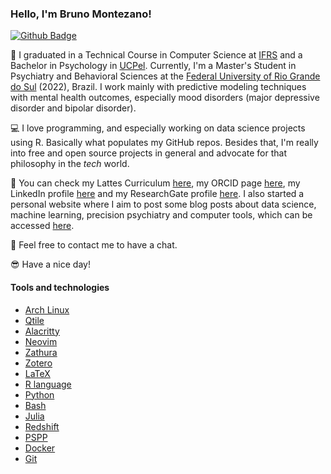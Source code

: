 ### Hello, I'm Bruno Montezano!

[![Github Badge](https://img.shields.io/badge/-Github-000?style=flat-square&logo=Github&logoColor=white&link=https://github.com/brunomontezano)](https://github.com/brunomontezano)

📖 I graduated in a Technical Course in Computer Science at [IFRS](https://ifrs.edu.br/) and a Bachelor in Psychology in [UCPel](https://ucpel.edu.br/). Currently, I'm a Master's Student in Psychiatry and Behavioral Sciences at the [Federal University of Rio Grande do Sul](http://www.ufrgs.br/ufrgs/inicial) (2022), Brazil. I work mainly with predictive modeling techniques with mental health outcomes, especially mood disorders (major depressive disorder and bipolar disorder).

💻 I love programming, and especially working on data science projects using R. Basically what populates my GitHub repos. Besides that, I'm really into free and open source projects in general and advocate for that philosophy in the *tech* world.

📑 You can check my Lattes Curriculum [here](https://lattes.cnpq.br/5680118320056968), my ORCID page [here](https://orcid.org/0000-0002-4627-1776), my LinkedIn profile [here](https://www.linkedin.com/in/bmontezano/) and my ResearchGate profile [here](https://www.researchgate.net/profile/Bruno-Braga-Montezano). I also started a personal website where I aim to post some blog posts about data science, machine learning, precision psychiatry and computer tools, which can be accessed [here](https://bmontezano.netlify.app/).

👀 Feel free to contact me to have a chat.

😎 Have a nice day!

#### Tools and technologies

- [Arch Linux](https://archlinux.org/)
- [Qtile](www.qtile.org/)
- [Alacritty](https://alacritty.org/)
- [Neovim](https://neovim.io/)
- [Zathura](https://pwmt.org/projects/zathura/)
- [Zotero](https://www.zotero.org/)
- [LaTeX](https://www.latex-project.org/)
- [R language](https://cran.r-project.org/)
- [Python](https://www.python.org/)
- [Bash](https://www.gnu.org/software/bash/)
- [Julia](https://julialang.org/)
- [Redshift](http://jonls.dk/redshift/)
- [PSPP](https://www.gnu.org/software/pspp/)
- [Docker](https://www.docker.com/)
- [Git](https://git-scm.com/)
